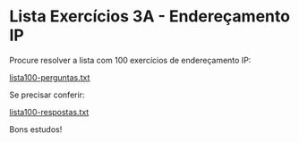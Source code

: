 # Lista Exercícios 3A - Endereçamento IP

Procure resolver a lista com 100 exercícios de endereçamento IP:

[lista100-perguntas.txt](lista100-perguntas.txt)

Se precisar conferir:

[lista100-respostas.txt](lista100-respostas.txt)

Bons estudos!
